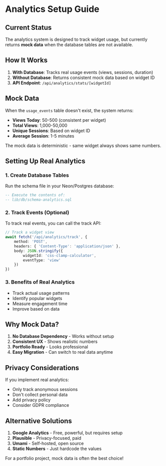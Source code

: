 # Analytics Setup Guide

## Current Status

The analytics system is designed to track widget usage, but currently returns
**mock data** when the database tables are not available.

## How It Works

1. **With Database**: Tracks real usage events (views, sessions, duration)
2. **Without Database**: Returns consistent mock data based on widget ID
3. **API Endpoint**: `/api/analytics/stats/[widgetId]`

## Mock Data

When the `usage_events` table doesn't exist, the system returns:

- **Views Today**: 50-500 (consistent per widget)
- **Total Views**: 1,000-50,000
- **Unique Sessions**: Based on widget ID
- **Average Session**: 1-5 minutes

The mock data is deterministic - same widget always shows same numbers.

## Setting Up Real Analytics

### 1. Create Database Tables

Run the schema file in your Neon/Postgres database:

```sql
-- Execute the contents of:
-- lib/db/schema-analytics.sql
```

### 2. Track Events (Optional)

To track real events, you can call the track API:

```typescript
// Track a widget view
await fetch('/api/analytics/track', {
	method: 'POST',
	headers: { 'Content-Type': 'application/json' },
	body: JSON.stringify({
		widgetId: 'css-clamp-calculator',
		eventType: 'view'
	})
})
```

### 3. Benefits of Real Analytics

- Track actual usage patterns
- Identify popular widgets
- Measure engagement time
- Improve based on data

## Why Mock Data?

1. **No Database Dependency** - Works without setup
2. **Consistent UX** - Shows realistic numbers
3. **Portfolio Ready** - Looks professional
4. **Easy Migration** - Can switch to real data anytime

## Privacy Considerations

If you implement real analytics:

- Only track anonymous sessions
- Don't collect personal data
- Add privacy policy
- Consider GDPR compliance

## Alternative Solutions

1. **Google Analytics** - Free, powerful, but requires setup
2. **Plausible** - Privacy-focused, paid
3. **Umami** - Self-hosted, open source
4. **Static Numbers** - Just hardcode the values

For a portfolio project, mock data is often the best choice!

